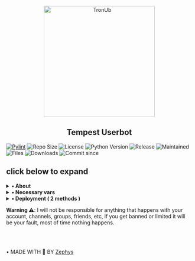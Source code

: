 <p align="center">
    <a href="https://github.com/TempestNetwork/TempestUB">
        <img src="Tempest/core/resources/images/tempest-round.png" height="300" width="300" alt="TronUb">
    </a>
</p>

<h2 align="center">Tempest Userbot</h2> 

[![Pylint](https://github.com/TempestNetwork/TempestUB/actions/workflows/pylint.yml/badge.svg)](https://github.com/TempestNetwork/TempestUB/actions/workflows/pylint.yml)
![Repo Size](https://img.shields.io/github/repo-size/TempestNetwork/TempestUB)
![License](https://img.shields.io/github/license/TempestNetwork/TempestUB)
![Python Version](https://img.shields.io/badge/python-3.10.5-aqua)
![Release](https://img.shields.io/github/v/release/TempestNetwork/TempestUB)
![Maintained](https://img.shields.io/badge/Maintained%20%3F-Yes-orange)
![Files](https://img.shields.io/github/directory-file-count/TempestNetwork/TempestUB?label=repo%20files)
![Downloads](https://img.shields.io/github/downloads/TempestNetwork/TempestUB/total)
![Commit since](https://img.shields.io/github/commits-since/TempestNetwork/TempestUB/0.0.1/main)


<h2>click below to expand</h2>

<details>
    <summary><b>• About</b></summary>

<br></br>
**This is a telegram userbot which is written in pure python language and it is based on Dan's** [pyrogram](https://github.com/pyrogram/pyrogram) **library.**

**Now let's understand what is a userbot ?**

**A userbot is simple program to automate your telegram account. Userbots are same as telegram bots.**
**the difference is that all the functionality & features of a bot is provided in a telegram user account.**

**You might be thinking, what can a userbot do ? well userbots can do a lots of things for example downloading a video/audio from 
YouTube, making telegram stickers, stopping unknown users from messaging us, image processing, etc. A userbot is not limited 
to its features it can be extended more and more, it can do more beyond its limits.**

</details>


<details>
    <summary>
        <b>• Necessary vars</b>
    </summary>
<br></br>

<p><blockquote>API_ID</blockquote></p>
get this value from https://my.telegram.org

<p><blockquote>API_HASH</blockquote></p>
get this value from https://my.telegram.org

<p><blockquote>SESSION</blockquote></p>
create session from session methods given below 

<p><blockquote>TRIGGER</blockquote></p>
by default its dot (.) 
change it to any single symbol you like

<p><blockquote>LOG_CHAT</blockquote></p>
make a private group and get its chat id

<p><blockquote>TIME_ZONE</blockquote></p>
by default its Asia/Kolkata, change it 
your time zone

<p><blockquote>TOKEN</blockquote></p>
create a bot at https://t.me/BotFather 
and get its bot token

</details>


<details>
    <summary><b>• Deployment ( 2 methods )</b></summary>

<br></br>

<b>1. Deploy on Heroku</b>

[![Deploy](https://www.herokucdn.com/deploy/button.svg)](https://heroku.com/deploy/https://github.com/TempestNetwork/TempestUB)

---

<br></br>

<b>2. Deploy on Termux</b>

<p>1. Install termux app in your device ( lastest version )</p>

<p>2. Run The code given below in termux.</p>

*  ```cd $HOME && pkg install python3 git && git clone https://github.com/TempestNetwork/TempestUB.git && cd Tempest && ./start.sh```

<p>3. Enter your details carefully.</p>

<p>4. Done, Have fun using Tempest Userbot.</p>

---


<br></br>
</details>

<b>Warning ⚠️</b>: I will not be responsible for anything that happens with your account, channels, groups, friends, etc, if you get banned or limited it will be your fault, most of time nothing happens.

<br></br>

• MADE WITH 🎉 BY [Zephys](https://t.me/X_Zephys)
